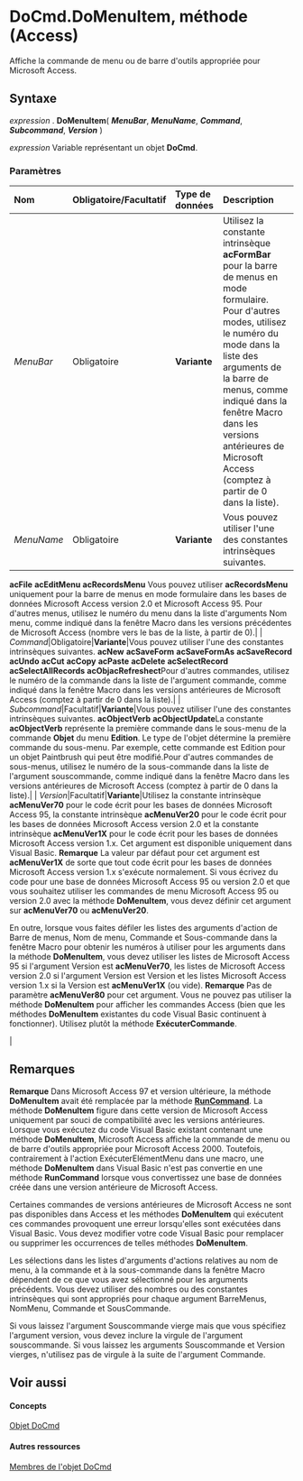 
# DoCmd.DoMenuItem, méthode (Access)

Affiche la commande de menu ou de barre d'outils appropriée pour Microsoft Access.
 


## Syntaxe

*expression* . **DoMenuItem**( ***MenuBar***, ***MenuName***, ***Command***, ***Subcommand***, ***Version*** )
 

 
*expression* Variable représentant un objet **DoCmd**.
 

 

### Paramètres



|**Nom**|**Obligatoire/Facultatif**|**Type de données**|**Description**|
|:-----|:-----|:-----|:-----|
| _MenuBar_|Obligatoire|**Variante**|Utilisez la constante intrinsèque  **acFormBar** pour la barre de menus en mode formulaire. Pour d'autres modes, utilisez le numéro du mode dans la liste des arguments de la barre de menus, comme indiqué dans la fenêtre Macro dans les versions antérieures de Microsoft Access (comptez à partir de 0 dans la liste).|
| _MenuName_|Obligatoire|**Variante**|Vous pouvez utiliser l'une des constantes intrinsèques suivantes. 
**acFile** 
**acEditMenu** 
**acRecordsMenu**
Vous pouvez utiliser  **acRecordsMenu** uniquement pour la barre de menus en mode formulaire dans les bases de données Microsoft Access version 2.0 et Microsoft Access 95. Pour d'autres menus, utilisez le numéro du menu dans la liste d'arguments Nom menu, comme indiqué dans la fenêtre Macro dans les versions précédentes de Microsoft Access (nombre vers le bas de la liste, à partir de 0).|
| _Command_|Obligatoire|**Variante**|Vous pouvez utiliser l'une des constantes intrinsèques suivantes. **acNew** **acSaveForm** **acSaveFormAs** **acSaveRecord** **acUndo** **acCut** **acCopy** **acPaste** **acDelete** **acSelectRecord** **acSelectAllRecords** **acObjacRefreshect**Pour d'autres commandes, utilisez le numéro de la commande dans la liste de l'argument commande, comme indiqué dans la fenêtre Macro dans les versions antérieures de Microsoft Access (comptez à partir de 0 dans la liste).|
| _Subcommand_|Facultatif|**Variante**|Vous pouvez utiliser l'une des constantes intrinsèques suivantes. **acObjectVerb** **acObjectUpdate**La constante  **acObjectVerb** représente la première commande dans le sous-menu de la commande **Objet** du menu **Edition**. Le type de l'objet détermine la première commande du sous-menu. Par exemple, cette commande est Edition pour un objet Paintbrush qui peut être modifié.Pour d'autres commandes de sous-menus, utilisez le numéro de la sous-commande dans la liste de l'argument souscommande, comme indiqué dans la fenêtre Macro dans les versions antérieures de Microsoft Access (comptez à partir de 0 dans la liste).|
| _Version_|Facultatif|**Variante**|Utilisez la constante intrinsèque  **acMenuVer70** pour le code écrit pour les bases de données Microsoft Access 95, la constante intrinsèque **acMenuVer20** pour le code écrit pour les bases de données Microsoft Access version 2.0 et la constante intrinsèque **acMenuVer1X** pour le code écrit pour les bases de données Microsoft Access version 1.x. Cet argument est disponible uniquement dans Visual Basic.
 **Remarque**   La valeur par défaut pour cet argument est **acMenuVer1X** de sorte que tout code écrit pour les bases de données Microsoft Access version 1.x s'exécute normalement. Si vous écrivez du code pour une base de données Microsoft Access 95 ou version 2.0 et que vous souhaitez utiliser les commandes de menu Microsoft Access 95 ou version 2.0 avec la méthode **DoMenuItem**, vous devez définir cet argument sur **acMenuVer70** ou **acMenuVer20**.
 

En outre, lorsque vous faites défiler les listes des arguments d'action de Barre de menus, Nom de menu, Commande et Sous-commande dans la fenêtre Macro pour obtenir les numéros à utiliser pour les arguments dans la méthode  **DoMenuItem**, vous devez utiliser les listes de Microsoft Access 95 si l'argument Version est **acMenuVer70**, les listes de Microsoft Access version 2.0 si l'argument Version est Version et les listes Microsoft Access version 1.x si la Version est **acMenuVer1X** (ou vide).
 **Remarque**  Pas de paramètre  **acMenuVer80** pour cet argument. Vous ne pouvez pas utiliser la méthode **DoMenuItem** pour afficher les commandes Access (bien que les méthodes **DoMenuItem** existantes du code Visual Basic continuent à fonctionner). Utilisez plutôt la méthode **ExécuterCommande**.
 

|

## Remarques


 **Remarque**  Dans Microsoft Access 97 et version ultérieure, la méthode  **DoMenuItem** avait été remplacée par la méthode **[RunCommand](2731352f-7f2d-db3a-314c-e8a789755dd5.md)**. La méthode **DoMenuItem** figure dans cette version de Microsoft Access uniquement par souci de compatibilité avec les versions antérieures. Lorsque vous exécutez du code Visual Basic existant contenant une méthode **DoMenuItem**, Microsoft Access affiche la commande de menu ou de barre d'outils appropriée pour Microsoft Access 2000. Toutefois, contrairement à l'action ExécuterElémentMenu dans une macro, une méthode **DoMenuItem** dans Visual Basic n'est pas convertie en une méthode **RunCommand** lorsque vous convertissez une base de données créée dans une version antérieure de Microsoft Access.
 

Certaines commandes de versions antérieures de Microsoft Access ne sont pas disponibles dans Access et les méthodes  **DoMenuItem** qui exécutent ces commandes provoquent une erreur lorsqu'elles sont exécutées dans Visual Basic. Vous devez modifier votre code Visual Basic pour remplacer ou supprimer les occurrences de telles méthodes **DoMenuItem**.
 

 
Les sélections dans les listes d'arguments d'actions relatives au nom de menu, à la commande et à la sous-commande dans la fenêtre Macro dépendent de ce que vous avez sélectionné pour les arguments précédents. Vous devez utiliser des nombres ou des constantes intrinsèques qui sont appropriés pour chaque argument BarreMenus, NomMenu, Commande et SousCommande.
 

 
Si vous laissez l'argument Souscommande vierge mais que vous spécifiez l'argument version, vous devez inclure la virgule de l'argument souscommande. Si vous laissez les arguments Souscommande et Version vierges, n'utilisez pas de virgule à la suite de l'argument Commande.
 

 

## Voir aussi


#### Concepts


 
[Objet DoCmd](3ce44cca-9979-0a1e-9787-079a52ce528f.md)
#### Autres ressources


 
[Membres de l'objet DoCmd](3e7ade9e-86e4-0751-188b-5d31c9101651.md)